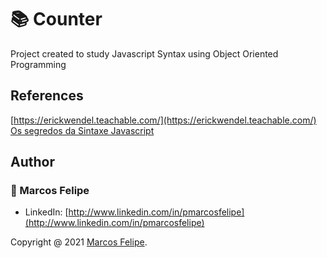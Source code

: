# :books: Counter

Project created to study Javascript Syntax using Object Oriented Programming<br>

## References

[https://erickwendel.teachable.com/](https://erickwendel.teachable.com/)<br>
[Os segredos da Sintaxe Javascript](https://www.youtube.com/watch?v=DiqLe0nDekA)<br>

## Author

### :bust_in_silhouette: Marcos Felipe

- LinkedIn: [http://www.linkedin.com/in/pmarcosfelipe](http://www.linkedin.com/in/pmarcosfelipe)<br>

Copyright @ 2021 [Marcos Felipe](http://www.linkedin.com/in/pmarcosfelipe).<br>
